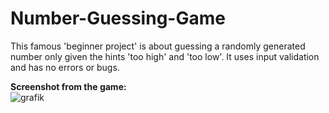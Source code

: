 # Number-Guessing-Game
This famous 'beginner project' is about guessing a randomly generated number only given the hints 'too high' and 'too low'.
It uses input validation and has no errors or bugs.

**Screenshot from the game:**  
![grafik](https://github.com/Streikin/Number-Guessing-Game/assets/109292425/0f0eedcd-10a5-41ed-974e-c1ec181362d0)

